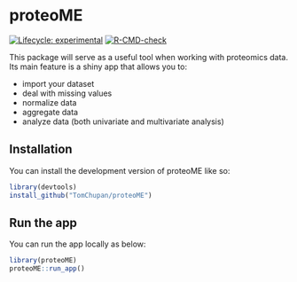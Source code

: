 
<!-- README.md is generated from README.Rmd. Please edit that file -->

# proteoME

<!-- badges: start -->

[![Lifecycle:
experimental](https://img.shields.io/badge/lifecycle-experimental-orange.svg)](https://lifecycle.r-lib.org/articles/stages.html#experimental)
[![R-CMD-check](https://github.com/TomChupan/proteoME/actions/workflows/R-CMD-check.yaml/badge.svg)](https://github.com/TomChupan/proteoME/actions/workflows/R-CMD-check.yaml)
<!-- badges: end -->

This package will serve as a useful tool when working with proteomics
data. Its main feature is a shiny app that allows you to:

- import your dataset
- deal with missing values
- normalize data
- aggregate data
- analyze data (both univariate and multivariate analysis)

## Installation

You can install the development version of proteoME like so:

``` r
library(devtools)
install_github("TomChupan/proteoME")
```

## Run the app

You can run the app locally as below:

``` r
library(proteoME)
proteoME::run_app()
```
